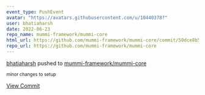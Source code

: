 ```yaml
---
event_type: PushEvent
avatar: "https://avatars.githubusercontent.com/u/10440378?"
user: bhatiaharsh
date: 2022-06-23
repo_name: mummi-framework/mummi-core
html_url: https://github.com/mummi-framework/mummi-core/commit/50dce8b570582b3779f3fc1b4f8cc52c1e7ee957
repo_url: https://github.com/mummi-framework/mummi-core
---
```


<a href='https://github.com/bhatiaharsh' target='_blank'>bhatiaharsh</a> pushed to <a href='https://github.com/mummi-framework/mummi-core' target='_blank'>mummi-framework/mummi-core</a>

<small>minor changes to setup</small>

<a href='https://github.com/mummi-framework/mummi-core/commit/50dce8b570582b3779f3fc1b4f8cc52c1e7ee957' target='_blank'>View Commit</a>
